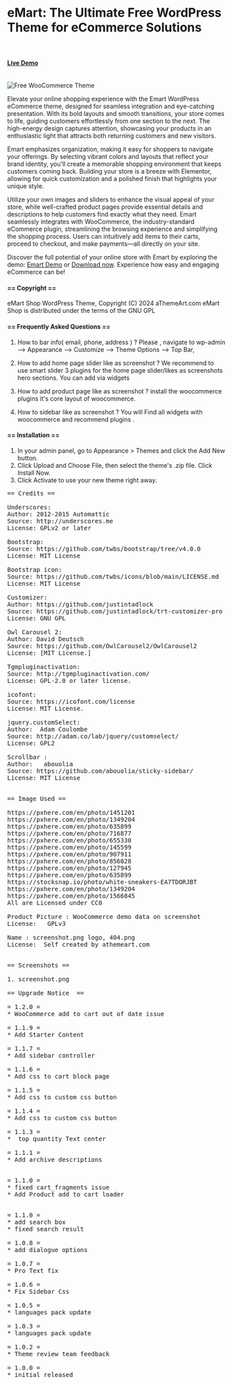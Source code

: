 eMart: The Ultimate Free WordPress Theme for eCommerce Solutions
========================================
<br/>
<h4><a href="https://athemeart.dev/emart/" target="_blank">Live Demo</a> </h4>
<br/>

<img src="https://i0.wp.com/themes.svn.wordpress.org/emart-shop/1.2.2/screenshot.png" alt="Free WooCommerce Theme" />


Elevate your online shopping experience with the Emart WordPress eCommerce theme, designed for seamless integration and eye-catching presentation. With its bold layouts and smooth transitions, your store comes to life, guiding customers effortlessly from one section to the next. The high-energy design captures attention, showcasing your products in an enthusiastic light that attracts both returning customers and new visitors.

Emart emphasizes organization, making it easy for shoppers to navigate your offerings. By selecting vibrant colors and layouts that reflect your brand identity, you'll create a memorable shopping environment that keeps customers coming back. Building your store is a breeze with Elementor, allowing for quick customization and a polished finish that highlights your unique style.

Utilize your own images and sliders to enhance the visual appeal of your store, while well-crafted product pages provide essential details and descriptions to help customers find exactly what they need. Emart seamlessly integrates with WooCommerce, the industry-standard eCommerce plugin, streamlining the browsing experience and simplifying the shopping process. Users can intuitively add items to their carts, proceed to checkout, and make payments—all directly on your site.

Discover the full potential of your online store with Emart by exploring the demo: <a href="https://athemeart.dev/emart/" target="_blank">Emart Demo</a> or <a href="https://wordpress.org/themes/emart-shop/" target="_blank">Download now</a>. Experience how easy and engaging eCommerce can be!

<h4>== Copyright ==</h4>
eMart Shop WordPress Theme, Copyright (C) 2024 aThemeArt.com
eMart Shop is distributed under the terms of the GNU GPL

<h4>== Frequently Asked Questions ==</h4>

1. How to bar info( email, phone, address ) ?
	Please , navigate to wp-admin --> Appearance --> Customize --> Theme Options --> Top Bar,
	
2. How to add home page slider like as screenshot ?
	We recommend to use smart slider 3 plugins for the home page slider/likes as screenshots hero sections. You can add via widgets 

3. How to add product page like as screenshot ?
	install the woocommerce plugins it's core layout of woocommerce.
	
4. How to sidebar like as screenshot ?
	You will Find all widgets with woocommerce and recommend plugins .

<h4>== Installation ==</h4>
	
1. In your admin panel, go to Appearance > Themes and click the Add New button.
2. Click Upload and Choose File, then select the theme's .zip file. Click Install Now.
3. Click Activate to use your new theme right away.	

<pre>
== Credits ==

Underscores:
Author: 2012-2015 Automattic
Source: http://underscores.me
License: GPLv2 or later

Bootstrap:
Source: https://github.com/twbs/bootstrap/tree/v4.0.0
License: MIT License

Bootstrap icon:
Source: https://github.com/twbs/icons/blob/main/LICENSE.md
License: MIT License

Customizer:
Author: https://github.com/justintadlock
Source: https://github.com/justintadlock/trt-customizer-pro
License: GNU GPL

Owl Carousel 2:
Author: David Deutsch
Source: https://github.com/OwlCarousel2/OwlCarousel2
License: [MIT License.]

Tgmpluginactivation:
Source: http://tgmpluginactivation.com/
License: GPL-2.0 or later license.

icofont:
Source: https://icofont.com/license
License: MIT License.

jquery.customSelect:
Author:  Adam Coulombe    
Source: http://adam.co/lab/jquery/customselect/
License: GPL2

Scrollbar :
Author:   abouolia    
Source: https://github.com/abouolia/sticky-sidebar/
License: MIT License


== Image Used ==

https://pxhere.com/en/photo/1451201
https://pxhere.com/en/photo/1349204
https://pxhere.com/en/photo/635899
https://pxhere.com/en/photo/716877
https://pxhere.com/en/photo/655330
https://pxhere.com/en/photo/145599
https://pxhere.com/en/photo/907911
https://pxhere.com/en/photo/856028
https://pxhere.com/en/photo/127945
https://pxhere.com/en/photo/635899
https://stocksnap.io/photo/white-sneakers-EA7TDORJBT
https://pxhere.com/en/photo/1349204
https://pxhere.com/en/photo/1566845
All are Licensed under CC0

Product Picture : WooCommerce demo data on screenshot 
License:   GPLv3

Name : screenshot.png logo, 404.png 
License:  Self created by athemeart.com 


== Screenshots ==

1. screenshot.png

== Upgrade Notice  ==

= 1.2.0 =
* WooCommerce add to cart out of date issue

= 1.1.9 =
* Add Starter Content

= 1.1.7 =
* Add sidebar controller

= 1.1.6 =
* Add css to cart block page

= 1.1.5 =
* Add css to custom css button

= 1.1.4 =
* Add css to custom css button

= 1.1.3 =
*  top quantity Text center

= 1.1.1 =
* Add archive descriptions


= 1.1.0 =
* fixed cart_fragments issue
* Add Product add to cart loader


= 1.1.0 =
* add search box
* fixed search result

= 1.0.8 =
* add dialogue options

= 1.0.7 =
* Pro Text fix

= 1.0.6 =
* Fix Sidebar Css

= 1.0.5 =
* languages pack update

= 1.0.3 =
* languages pack update

= 1.0.2 =
* Theme review team feedback

= 1.0.0 =
* initial released
</pre>
